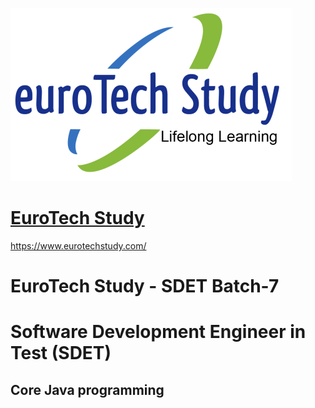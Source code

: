  <a href="https://www.eurotechstudy.com/" target="_blank" rel="noreferrer"> <img src="logo_EuroTech-White.png" alt="EuroTech Study"/> </a>

# [EuroTech Study](https://www.eurotechstudy.com/)
https://www.eurotechstudy.com/
# EuroTech Study - SDET Batch-7
# 
# Software Development Engineer in Test (SDET)
## Core Java programming

